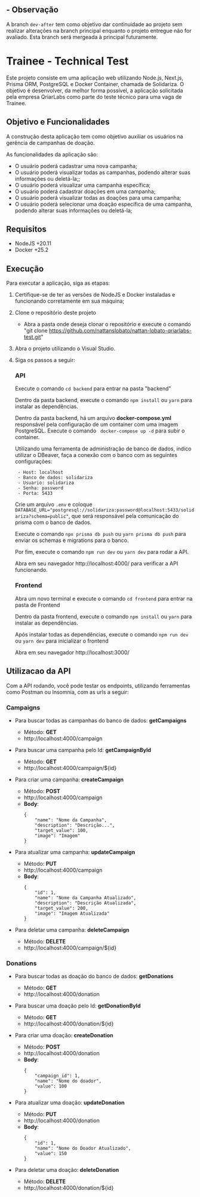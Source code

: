 ## - Observação
A branch ``` dev-after ``` tem como objetivo dar continuidade ao projeto sem realizar alterações na branch principal enquanto o projeto entregue não for avaliado. Esta branch será mergeada à principal futuramente.

# Trainee - Technical Test

Este projeto consiste em uma aplicação web utilizando Node.js, Next.js, Prisma ORM, PostgreSQL e Docker Container, chamada de Solidariza. O objetivo é desenvolver, da melhor forma possível, a aplicação solicitada pela empresa QriarLabs como parte do teste técnico para uma vaga de Trainee.

## Objetivo e Funcionalidades
A construção desta aplicação tem como objetivo auxiliar os usuários na gerência de campanhas de doação.

As funcionalidades da aplicação são:
- O usuário poderá cadastrar uma nova campanha;
- O usuário poderá visualizar todas as campanhas, podendo alterar suas informações ou deletá-la;;
- O usuário poderá visualizar uma campanha específica;
- O usuário poderá cadastrar doações em uma campanha;
- O usuário poderá visualizar todas as doações para uma campanha;
- O usuário poderá selecionar uma doação específica de uma campanha, podendo alterar suas informações ou deletá-la;

## Requisitos
- NodeJS +20.11
- Docker +25.2

## Execução
Para executar a aplicação, siga as etapas:
1. Certifique-se de ter as versões de NodeJS e Docker instaladas e funcionando corretamente em sua máquina;
    

2. Clone o repositório deste projeto 
    - Abra a pasta onde deseja clonar o repositório e execute o comando "git clone https://github.com/nattanslobato/nattan-lobato-qriarlabs-test.git"

3. Abra o projeto utilizando o Visual Studio.

4. Siga os passos a seguir:

    ### API

     Execute o comando ``` cd backend ``` para entrar na pasta "backend"
     
     Dentro da pasta backend, execute o comando ``` npm install ``` ou ``` yarn ``` para instalar as dependências.

     Dentro da pasta backend, há um arquivo **docker-compose.yml** responsável pela configuração de um container com uma imagem PostgreSQL. Execute o comando ``` docker-compose up -d``` para subir o container.

     Utilizando uma ferramenta de administração de banco de dados, indico utilizar o DBeaver, faça a conexão com o banco com as seguintes configurações:
        
        - Host: localhost
        - Banco de dados: solidariza
        - Usuario: solidariza
        - Senha: password
        - Porta: 5433
    
    Crie um arquivo ```.env``` e coloque ```DATABASE_URL="postgresql://solidariza:password@localhost:5433/solidariza?schema=public"```, que será responsável pela comunicação do prisma com o banco de dados.
    
    Execute o comando ```npx prisma db push``` ou ```yarn prisma db push``` para enviar os schemas e migrations para o banco.

    Por fim, execute o comando ```npm run dev``` ou ```yarn dev``` para rodar a API.

    Abra em seu navegador http://localhost:4000/ para verificar a API funcionando.


    ### Frontend
    
    Abra um novo terminal e execute o comando ```cd frontend``` para entrar na pasta de Frontend

    Dentro da pasta frontend, execute o comando ``` npm install ``` ou ``` yarn ``` para instalar as dependências.

    Após instalar todas as dependências, execute o comando ```npm run dev``` ou ```yarn dev``` para inicializar o frontend

    Abra em seu navegador http://localhost:3000/


## Utilizacao da API

Com a API rodando, você pode testar os endpoints, utilizando ferramentas como Postman ou Insomnia, com as urls a seguir:

### Campaigns

- Para buscar todas as campanhas do banco de dados: **getCampaigns**
    
    - Método: **GET**
    - http://localhost:4000/campaign

- Para buscar uma campanha pelo Id: **getCampaignById**

    - Método: **GET**
    - http://localhost:4000/campaign/${id}

- Para criar uma campanha: **createCampaign**

    - Método: **POST**
    - http://localhost:4000/campaign
    - **Body**: 
        ``` 
        {
            "name": "Nome da Campanha",
            "description": "Descrição...",
            "target_value": 100,
            "image": "Imagem"
        } 
        ```

- Para atualizar uma campanha: **updateCampaign**

    - Método: **PUT**
    - http://localhost:4000/campaign
    - **Body**: 
        ``` 
        {
            "id": 1,
            "name": "Nome da Campanha Atualizado",
            "description": "Descrição Atualizada",
            "target_value": 200,
            "image": "Imagem Atualizada"
        } 
        ```

- Para deletar uma campanha: **deleteCampaign**

    - Método: **DELETE**
    - http://localhost:4000/campaign/${id}

### Donations

- Para buscar todas as doação do banco de dados: **getDonations**
    
    - Método: **GET**
    - http://localhost:4000/donation

- Para buscar uma doação pelo Id: **getDonationById**

    - Método: **GET**
    - http://localhost:4000/donation/${id}

- Para criar uma doação: **createDonation**

    - Método: **POST**
    - http://localhost:4000/donation
    - **Body**: 
        ``` 
        {
            "campaign_id": 1,
            "name": "Nome do doador",
            "value": 100
        } 
        ```

- Para atualizar uma doação: **updateDonation**

    - Método: **PUT**
    - http://localhost:4000/donation
    - **Body**: 
        ``` 
        {
            "id": 1,
            "name": "Nome do Doador Atualizado",
            "value": 150
        } 
        ```

- Para deletar uma doação: **deleteDonation**

    - Método: **DELETE**
    - http://localhost:4000/donation/${id}

